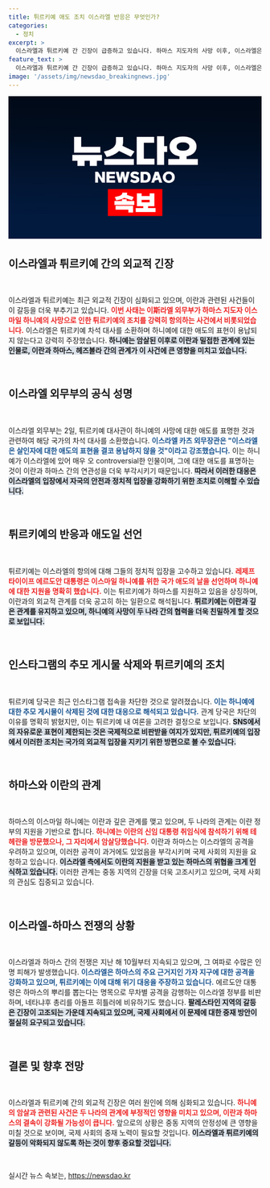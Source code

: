 ```yaml
---
title: 튀르키예 애도 조치 이스라엘 반응은 무엇인가?
categories:
  - 정치
excerpt: >
  이스라엘과 튀르키예 간 긴장이 급증하고 있습니다. 하마스 지도자의 사망 이후, 이스라엘은 튀르키예 대사를 소환해 강력 항의했으며, 튀르키예는 인스타그램 접속을 차단하며 반격에 나섰습니다. 이 갈등의 배경과 향후 상황을 알아보세요!
feature_text: >
  이스라엘과 튀르키예 간 긴장이 급증하고 있습니다. 하마스 지도자의 사망 이후, 이스라엘은 튀르키예 대사를 소환해 강력 항의했으며, 튀르키예는 인스타그램 접속을 차단하며 반격에 나섰습니다. 이 갈등의 배경과 향후 상황을 알아보세요!
image: '/assets/img/newsdao_breakingnews.jpg'
---
```


<p><img src="/assets/img/newsdao_breakingnews.jpg" alt="cryptoinkorea 속보" /></p>

<h2 data-ke-size="size26">이스라엘과 튀르키예 간의 외교적 긴장</h2>

<p data-ke-size="size16">&nbsp;</p>

<p>이스라엘과 튀르키예는 최근 외교적 긴장이 심화되고 있으며, 이란과 관련된 사건들이 이 갈등을 더욱 부추기고 있습니다. <b><span style="color: #ee2323;">이번 사태는 이斯라엘 외무부가 하마스 지도자 이스마일 하니예의 사망으로 인한 튀르키예의 조치를 강력히 항의하는 사건에서 비롯되었습니다.</span></b> 이스라엘은 튀르키예 차석 대사를 소환하며 하니예에 대한 애도의 표현이 용납되지 않는다고 강력히 주장했습니다. <b><span style="background-color: #21538527;">하니예는 암살된 이후로 이란과 밀접한 관계에 있는 인물로, 이란과 하마스, 헤즈볼라 간의 관계가 이 사건에 큰 영향을 미치고 있습니다.</span></b> </p>

<p data-ke-size="size16">&nbsp;</p>

<h2 data-ke-size="size26">이스라엘 외무부의 공식 성명</h2>

<p data-ke-size="size16">&nbsp;</p>

<p>이스라엘 외무부는 2일, 튀르키예 대사관이 하니예의 사망에 대한 애도를 표명한 것과 관련하여 해당 국가의 차석 대사를 소환했습니다. <b><span style="color: #1a5490;">이스라엘 카츠 외무장관은 "이스라엘은 살인자에 대한 애도의 표현을 결코 용납하지 않을 것"이라고 강조했습니다.</span></b> 이는 하니예가 이스라엘에 있어 매우 오 controversial한 인물이며, 그에 대한 애도를 표명하는 것이 이란과 하마스 간의 연관성을 더욱 부각시키기 때문입니다. <b><span style="background-color: #21538527;">따라서 이러한 대응은 이스라엘의 입장에서 자국의 안전과 정치적 입장을 강화하기 위한 조치로 이해할 수 있습니다.</span></b></p>

<p data-ke-size="size16">&nbsp;</p>

<h2 data-ke-size="size26">튀르키예의 반응과 애도일 선언</h2>

<p data-ke-size="size16">&nbsp;</p>

<p>튀르키예는 이스라엘의 항의에 대해 그들의 정치적 입장을 고수하고 있습니다. <b><span style="color: #ee2323;">레제프 타이이프 에르도안 대통령은 이스마일 하니예를 위한 국가 애도의 날을 선언하며 하니예에 대한 지원을 명확히 했습니다.</span></b> 이는 튀르키예가 하마스를 지원하고 있음을 상징하며, 이란과의 외교적 관계를 더욱 공고히 하는 일환으로 해석됩니다. <b><span style="background-color: #21538527;">튀르키예는 이란과 깊은 관계를 유지하고 있으며, 하니예의 사망이 두 나라 간의 협력을 더욱 친밀하게 할 것으로 보입니다.</span></b> </p>

<p data-ke-size="size16">&nbsp;</p>

<h2 data-ke-size="size26">인스타그램의 추모 게시물 삭제와 튀르키예의 조치</h2>

<p data-ke-size="size16">&nbsp;</p>

<p>튀르키예 당국은 최근 인스타그램 접속을 차단한 것으로 알려졌습니다. <b><span style="color: #1a5490;">이는 하니예에 대한 추모 게시물이 삭제된 것에 대한 대응으로 해석되고 있습니다.</span></b> 관계 당국은 차단의 이유를 명확히 밝혔지만, 이는 튀르키예 내 여론을 고려한 결정으로 보입니다. <b><span style="background-color: #21538527;">SNS에서의 자유로운 표현이 제한되는 것은 국제적으로 비판받을 여지가 있지만, 튀르키예의 입장에서 이러한 조치는 국가의 외교적 입장을 지키기 위한 방편으로 볼 수 있습니다.</span></b></p>

<p data-ke-size="size16">&nbsp;</p>

<h2 data-ke-size="size26">하마스와 이란의 관계</h2>

<p data-ke-size="size16">&nbsp;</p>

<p>하마스의 이스마일 하니예는 이란과 깊은 관계를 맺고 있으며, 두 나라의 관계는 이란 정부의 지원을 기반으로 합니다. <b><span style="color: #ee2323;">하니예는 이란의 신임 대통령 취임식에 참석하기 위해 테헤란을 방문했으나, 그 자리에서 암살당했습니다.</span></b> 이란과 하마스는 이스라엘의 공격을 우려하고 있으며, 이러한 공격이 과거에도 있었음을 부각시키며 국제 사회의 지원을 요청하고 있습니다. <b><span style="background-color: #21538527;">이스라엘 측에서도 이란의 지원을 받고 있는 하마스의 위협을 크게 인식하고 있습니다.</span></b> 이러한 관계는 중동 지역의 긴장을 더욱 고조시키고 있으며, 국제 사회의 관심도 집중되고 있습니다.</p>

<p data-ke-size="size16">&nbsp;</p>

<h2 data-ke-size="size26">이스라엘-하마스 전쟁의 상황</h2>

<p data-ke-size="size16">&nbsp;</p>

<p>이스라엘과 하마스 간의 전쟁은 지난 해 10월부터 지속되고 있으며, 그 여파로 수많은 인명 피해가 발생했습니다. <b><span style="color: #1a5490;">이스라엘은 하마스의 주요 근거지인 가자 지구에 대한 공격을 강화하고 있으며, 튀르키예는 이에 대해 위기 대응을 주장하고 있습니다.</span></b> 에르도안 대통령은 하마스의 뿌리를 뽑는다는 명목으로 무차별 공격을 감행하는 이스라엘 정부를 비판하며, 네타냐후 총리를 아돌프 히틀러에 비유하기도 했습니다. <b><span style="background-color: #21538527;">팔레스타인 지역의 갈등은 긴장이 고조되는 가운데 지속되고 있으며, 국제 사회에서 이 문제에 대한 중재 방안이 절실히 요구되고 있습니다.</span></b></p>

<p data-ke-size="size16">&nbsp;</p>

<h2 data-ke-size="size26">결론 및 향후 전망</h2>

<p data-ke-size="size16">&nbsp;</p>

<p>이스라엘과 튀르키예 간의 외교적 긴장은 여러 원인에 의해 심화되고 있습니다. <b><span style="color: #ee2323;">하니예의 암살과 관련된 사건은 두 나라의 관계에 부정적인 영향을 미치고 있으며, 이란과 하마스의 결속이 강화될 가능성이 큽니다.</span></b> 앞으로의 상황은 중동 지역의 안정성에 큰 영향을 미칠 것으로 보이며, 국제 사회의 중재 노력이 필요할 것입니다. <b><span style="background-color: #21538527;">이스라엘과 튀르키예의 갈등이 악화되지 않도록 하는 것이 향후 중요할 것입니다.</span></b></p>

<p data-ke-size="size16">&nbsp;</p>
실시간 뉴스 속보는, <a href="https://newsdao.kr" rel="dofollow">https://newsdao.kr</a>



